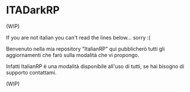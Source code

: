 # ITADarkRP

(WIP)

If you are not italian you can't read the lines below... sorry :(

Benvenuto nella mia repository "ItalianRP" qui pubblicherò tutti gli aggiornamenti che farò sulla modalità che vi propongo.

Infatti ItalianRP è una modalità disponibile all'uso di tutti, se hai bisogno di supporto contattami.

(WIP)
